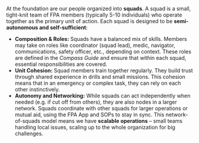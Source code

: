 At the foundation are our people organized into **squads**. A squad is a small, tight-knit team of FPA members (typically 5-10 individuals) who operate together as the primary unit of action. Each squad is designed to be **semi-autonomous and self-sufficient**:  
- **Composition & Roles:** Squads have a balanced mix of skills. Members may take on roles like coordinator (squad lead), medic, navigator, communications, safety officer, etc., depending on context. These roles are defined in the _Compass Guide_ and ensure that within each squad, essential responsibilities are covered.  
- **Unit Cohesion:** Squad members train together regularly. They build trust through shared experience in drills and small missions. This cohesion means that in an emergency or complex task, they can rely on each other instinctively.  
- **Autonomy and Networking:** While squads can act independently when needed (e.g. if cut off from others), they are also nodes in a larger network. Squads coordinate with other squads for larger operations or mutual aid, using the FPA App and SOPs to stay in sync. This network-of-squads model means we have **scalable operations** – small teams handling local issues, scaling up to the whole organization for big challenges.